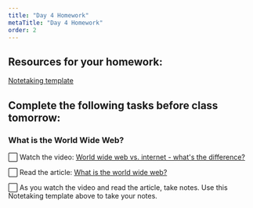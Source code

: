 ```yaml
---
title: "Day 4 Homework"
metaTitle: "Day 4 Homework"
order: 2
---
```


## Resources for your homework:

<a href="/unit-2/day-4/notetaking-template">Notetaking template</a>

## Complete the following tasks before class tomorrow:

### What is the World Wide Web?

:white_large_square: Watch the video: [World wide web vs. internet - what's the difference?](https://www.bbc.co.uk/newsround/47523993)

:white_large_square: Read the article: [What is the world wide web?](https://www.bbc.co.uk/bitesize/topics/zkcqn39/articles/z2nbgk7)

:white_large_square: As you watch the video and read the article, take notes. Use this Notetaking template above to take your notes.